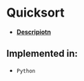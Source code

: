 # Quicksort

* **[Descripiotn](https://en.wikipedia.org/wiki/Quicksort)**

## Implemented in:

* `Python`
